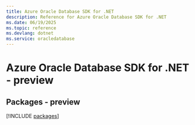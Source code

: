 ```yaml
---
title: Azure Oracle Database SDK for .NET
description: Reference for Azure Oracle Database SDK for .NET
ms.date: 06/19/2025
ms.topic: reference
ms.devlang: dotnet
ms.service: oracledatabase
---
```

# Azure Oracle Database SDK for .NET - preview
## Packages - preview
[!INCLUDE [packages](oracle-database-index.md)]